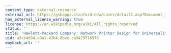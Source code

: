```yaml
---
content_type: external-resource
external_url: https://gsbapps.stanford.edu/cases/detail1.asp?Document_ID=1311
has_external_license_warning: true
license: https://en.wikipedia.org/wiki/All_rights_reserved
status: ''
title: 'Hewlett-Packard Company: Network Printer Design for Universality'
uid: a2cb4d94-a9a1-42b4-8bee-ca3429716378
wayback_url: ''
---
```

